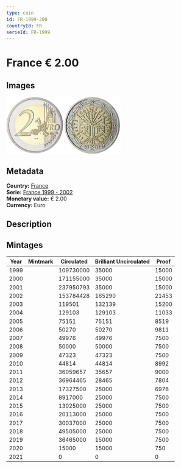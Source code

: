 ```yaml
---
type: coin
id: FR-1999-200
countryId: FR
serieId: FR-1999
---
```


# France € 2.00

## Images

<img src="../../../Images/common-2002-200.webp" height="150" alt="Front image"><img src="Images/france-1999-200.webp" height="150" alt="Back image">

## Metadata

**Country:** [France](../index.md)\
**Serie:** [France 1999 - 2002](index.md)\
**Monetary value:** € 2.00\
**Currency:** Euro

## Description

## Mintages

| Year | Mintmark | Circulated | Brilliant Uncirculated | Proof |
| ---- | -------- | ---------- | ---------------------- | ----- |
| 1999 |          | 109730000  | 35000                  | 15000 |
| 2000 |          | 171155000  | 35000                  | 15000 |
| 2001 |          | 237950793  | 35000                  | 15000 |
| 2002 |          | 153784428  | 165290                 | 21453 |
| 2003 |          | 119501     | 132139                 | 15200 |
| 2004 |          | 129103     | 129103                 | 11033 |
| 2005 |          | 75151      | 75151                  | 8519  |
| 2006 |          | 50270      | 50270                  | 9811  |
| 2007 |          | 49976      | 49976                  | 7500  |
| 2008 |          | 50000      | 50000                  | 7500  |
| 2009 |          | 47323      | 47323                  | 7500  |
| 2010 |          | 44814      | 44814                  | 8992  |
| 2011 |          | 36059657   | 35657                  | 9000  |
| 2012 |          | 36964465   | 28465                  | 7804  |
| 2013 |          | 17327500   | 25000                  | 6976  |
| 2014 |          | 8917000    | 25000                  | 7500  |
| 2015 |          | 13025000   | 25000                  | 7500  |
| 2016 |          | 20113000   | 25000                  | 7500  |
| 2017 |          | 30037000   | 25000                  | 7500  |
| 2018 |          | 49505000   | 25000                  | 7500  |
| 2019 |          | 36465000   | 15000                  | 7500  |
| 2020 |          | 15000      | 15000                  | 750   |
| 2021 |          | 0          | 0                      | 0     |
